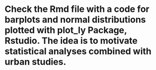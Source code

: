 # Check the Rmd file with a code for barplots and normal distributions plotted with plot_ly Package, Rstudio. The idea is to motivate statistical analyses combined with urban studies.
